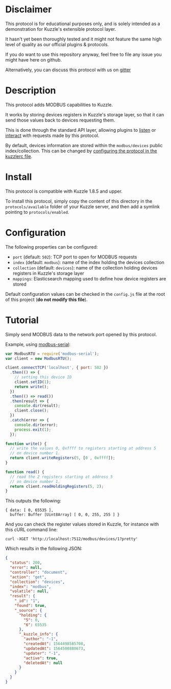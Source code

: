 # Disclaimer

This protocol is for educational purposes only, and is solely intended as a demonstration for Kuzzle's extensible protocol layer. 

It hasn't yet been thoroughly tested and it might not feature the same high level of quality as our official plugins & protocols.

If you do want to use this repository anyway, feel free to file any issue you might have here on github. 

Alternatively, you can discuss this protocol with us on [gitter](https://gitter.im/kuzzleio/kuzzle)

# Description

This protocol adds MODBUS capabilities to Kuzzle.

It works by storing devices registers in Kuzzle's storage layer, so that it can send those values back to devices requesting them.

This is done through the standard API layer, allowing plugins to [listen](https://docs.kuzzle.io/core/1/plugins/guides/hooks/) or [interact](https://docs.kuzzle.io/core/1/plugins/guides/pipes/) with requests made by this protocol.

By default, devices information are stored within the `modbus/devices` public index/collection. This can be changed by [configuring the protocol in the kuzzlerc file](https://docs.kuzzle.io/core/1/protocols/essentials/getting-started/#configuration).

# Install

This protocol is compatible with Kuzzle 1.8.5 and upper.

To install this protocol, simply copy the content of this directory in the `protocols/available` folder of your Kuzzle server, and then add a symlink pointing to `protocols/enabled`.

# Configuration

The following properties can be configured:

* `port` (default: `502`): TCP port to open for MODBUS requests
* `index` (default: `modbus`): name of the index holding the devices collection
* `collection` (default: `devices`): name of the collection holding devices registers in Kuzzle's storage layer
* `mappings`: Elasticsearch mapping used to define how device registers are stored

Default configuration values can be checked in the `config.js` file at the root of this project (**do not modify this file**).

# Tutorial

Simply send MODBUS data to the network port opened by this protocol.

Example, using [modbus-serial](https://www.npmjs.com/package/modbus-serial):

```js
var ModbusRTU = require('modbus-serial');
var client = new ModbusRTU();

client.connectTCP('localhost', { port: 502 })
  .then(() => {
    // setting this device ID
    client.setID(1);
    return write();
  })
  .then(() => read())
  .then(result => {
    console.dir(result);
    client.close();
  })
  .catch(error => {
    console.dir(error);
    process.exit(1);
  });

function write() {
  // write the values 0, 0xffff to registers starting at address 5
  // on device number 1.
  return client.writeRegisters(5, [0 , 0xffff]);
}

function read() {
  // read the 2 registers starting at address 5
  // on device number 1.
  return client.readHoldingRegisters(5, 2);
}
````

This outputs the following:

```
{ data: [ 0, 65535 ],
  buffer: Buffer [Uint8Array] [ 0, 0, 255, 255 ] }
```

And you can check the register values stored in Kuzzle, for instance with this cURL command line:

```
curl -XGET 'http://localhost:7512/modbus/devices/1?pretty'
```

Which results in the following JSON:

```json
{
  "status": 200,
  "error": null,
  "controller": "document",
  "action": "get",
  "collection": "devices",
  "index": "modbus",
  "volatile": null,
  "result": {
    "_id": "1",
    "found": true,
    "_source": {
      "holding": {
        "5": 0,
        "6": 65535
      },
      "_kuzzle_info": {
        "author": "-1",
        "createdAt": 1564498585708,
        "updatedAt": 1564500880673,
        "updater": "-1",
        "active": true,
        "deletedAt": null
      }
    }
  }
}
```
